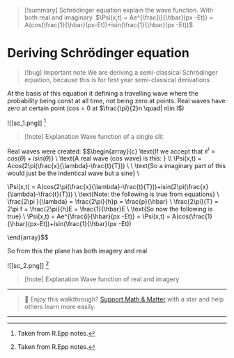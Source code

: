 
>[!summary]
Schrödinger equation explain the wave function. With both real and imaginary.
$\Psi(x,t) = Ae^{\frac{i}{\hbar}(px -Et)} = A(cos(\frac{1}{\hbar}(px-Et))+isin(\frac{1}{\hbar}(px -Et))$

# Deriving Schrödinger equation
>[!bug] Important note
We are deriving a semi-classical Schrödinger equation, because this is for first year semi-classical derivations

At the basis of this equation it defining a travelling wave where the probability being const at all time, not being zero at points. Real waves have zero at certain point (cos = 0 at $\frac{\pi}{2}n \quad| n\in I$)

![[sc_1.png]]
[^1]
>[!note] Explanation
Wave function of a single slit 

Real waves were created:
$$\begin{array}{c} 
\text{If we accept that $e^i = cos(\theta) + isin(\theta)$} \\
\text{A real wave (cos wave) is this: } \\\\
\Psi(x,t) = Acos(2\pi(\frac{x}{\lambda}-\frac{t}{T})) \\ \\
\text{So a imaginary part of this would just be the indentical wave but a sine} \\

\Psi(x,t) = A(cos(2\pi(\frac{x}{\lambda}-\frac{t}{T}))+isin(2\pi(\frac{x}{\lambda}-\frac{t}{T})) \\
\text{Note: the following is true from equations} \\
\frac{2\pi }{\lambda}  = \frac{2\pi}{h}p = \frac{p}{\hbar} \\
\frac{2\pi}{T} = 2\pi f = \frac{2\pi}{h}E = \frac{1}{\hbar}E \\
\text{So now the following is true} \\ 
\Psi(x,t) = Ae^{\frac{i}{\hbar}(px -Et)} = \Psi(x,t) = A(cos(\frac{1}{\hbar}(px-Et))+isin(\frac{1}{\hbar}(px -Et))



\end{array}$$

So from this the plane has both imagery and real

![[sc_2.png]]
[^1]
>[!note] Explanation
Wave function of real and imagery  

[^1]: Taken from R.Epp notes.

---

> 🧠 Enjoy this walkthrough? [Support Math & Matter](https://github.com/rajeevphysics/Obsidan-MathMatter) with a star and help others learn more easily.

---
